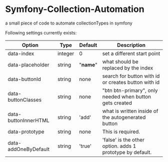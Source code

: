 # Symfony-Collection-Automation
a small piece of code to automate collectionTypes in symfony

Following settings currently exists:

Option | Type | Default | Description
------ | ---- | ------- | -----------
data-index | integer | 0 | set a different start point
data-placeholder | string | "__name__" | what should be replaced by the index
data-buttonId | string | none | search for button with id or creates button with id
data-buttonClasses | string | none | "btn btn-primary", only needed when button gets created
data-buttonInnerHTML | string | 'add' | what is written inside of the autogenerated button
data-prototype | string | none | This is required.
data-addOneByDefault | string | 'true' | 'false' is the other option. adds 1 prototype by default.
